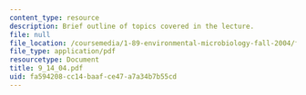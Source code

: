 ```yaml
---
content_type: resource
description: Brief outline of topics covered in the lecture.
file: null
file_location: /coursemedia/1-89-environmental-microbiology-fall-2004/fa594208cc14baafce47a7a34b7b55cd_9_14_04.pdf
file_type: application/pdf
resourcetype: Document
title: 9_14_04.pdf
uid: fa594208-cc14-baaf-ce47-a7a34b7b55cd
---
```

